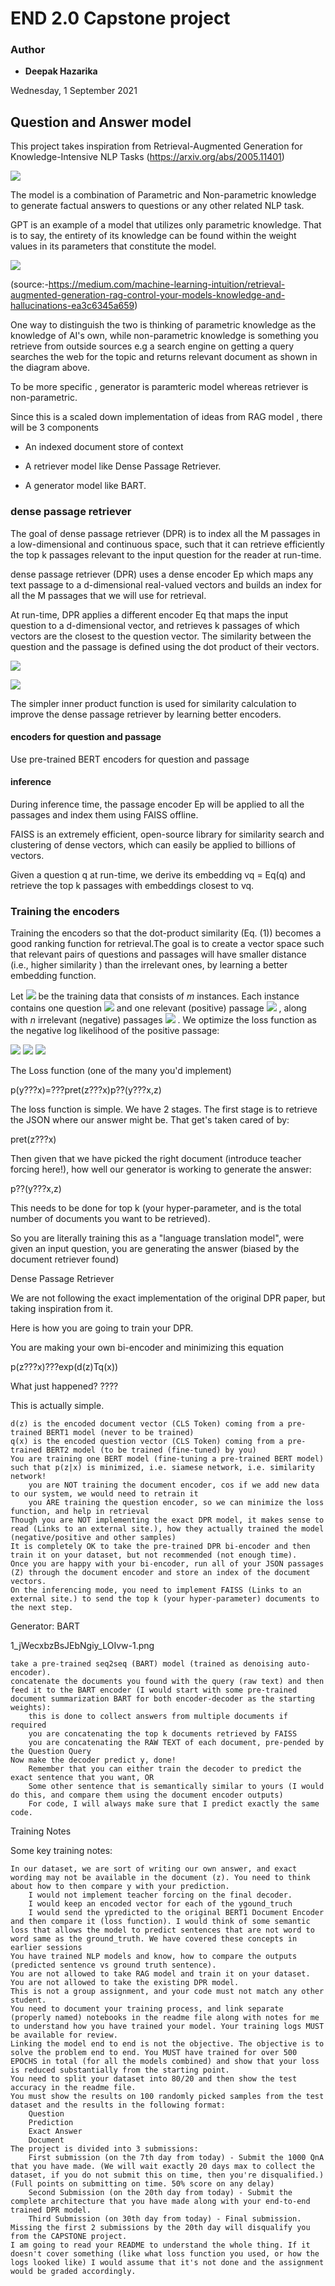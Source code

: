 # END 2.0 Capstone project

### Author

* **Deepak Hazarika**

Wednesday, 1 September 2021


## Question and Answer model

This project takes inspiration from Retrieval-Augmented Generation for Knowledge-Intensive NLP Tasks (https://arxiv.org/abs/2005.11401)

![](images/rag.png)

The model is a combination of Parametric and Non-parametric knowledge to generate factual answers to questions or any other related NLP task.

GPT is an example of a model that utilizes only parametric knowledge. That is to say, the entirety of its knowledge can be found within the weight values in its parameters that constitute the model.

![](images/nonparametric.png)

(source:-https://medium.com/machine-learning-intuition/retrieval-augmented-generation-rag-control-your-models-knowledge-and-hallucinations-ea3c6345a659)

One way to distinguish the two is thinking of parametric knowledge as the knowledge of AI's own, while non-parametric knowledge is something you retrieve from outside sources e.g a search engine on getting a query searches the web for the topic and returns relevant document as shown in the diagram above.

To be more specific , generator is paramteric model whereas retriever is non-parametric.

Since this is a scaled down implementation of ideas from RAG model , there will be 3 components

* An indexed document store of context

* A retriever model like Dense Passage Retriever.

* A generator model like BART.

### dense passage retriever

The goal of dense passage retriever (DPR) is to index all the M passages in a
low-dimensional and continuous space, such that it can retrieve efficiently the top
k passages relevant to the input question for the reader at run-time.

dense passage retriever (DPR) uses a dense encoder Ep which maps any text passage to a
d-dimensional real-valued vectors and builds an index for all the M passages that we will use for retrieval.

At run-time, DPR applies a different encoder Eq that maps the input question to a
d-dimensional vector, and retrieves k passages of which vectors are the closest to the
question vector. The similarity between the question and the passage is defined using
the dot product of their vectors.

![](images/similarity.png)

 <img src="https://render.githubusercontent.com/render/math?math=sim(q,p)%20=E_{Q}(q)^{T}E_{P}(p)"> 

The simpler inner product function is used for similarity calculation to improve the
dense passage retriever by learning better encoders.

#### encoders for question and passage

Use pre-trained BERT encoders for question and passage

#### inference

During inference time, the passage encoder Ep will be applied to all the passages and
index them using FAISS offline.

FAISS is an extremely efficient, open-source library for similarity search and
clustering of dense vectors, which can easily be applied to billions of vectors. 

Given a question q at run-time, we derive its embedding vq = Eq(q) and retrieve the top
k passages with embeddings closest to vq.

### Training the encoders

Training the encoders so that the dot-product similarity (Eq. (1)) becomes a good
ranking function for retrieval.The goal is to create a vector space such that relevant
pairs of questions and passages will have smaller distance (i.e., higher similarity )
than the irrelevant ones, by learning a better embedding function.

Let  <img src="https://render.githubusercontent.com/render/math?math=D%20=\{(q_{i},p_{i}^{%2B},p_{i,1}^{-},\ldots,p_{i,n}^{-})\}_{i=1}^n">  be the training data that
consists of *m* instances. Each instance contains one question  <img src="https://render.githubusercontent.com/render/math?math=q_{i}">  and one relevant
(positive) passage  <img src="https://render.githubusercontent.com/render/math?math=p_{i}^{%2B}"> , along with *n* irrelevant (negative) passages  <img src="https://render.githubusercontent.com/render/math?math=p_{i,j}^{-}"> . We optimize the loss function as the negative log likelihood of the positive passage:


 <img src="https://render.githubusercontent.com/render/math?math=\Large\qquad%20L(q_{i},p_{i}^{%2B},p_{i,1}^{-},\ldots,p_{i,n}^{-})\qquad\qquad(2)"> 


 <img src="https://render.githubusercontent.com/render/math?math==\Large\qquad-log\Large\frac{e^{sim(q_{i},p_{i}^{%2B})}}{e^{sim(q_{i},p_{i}^{%2B})}%2B\sum_{j=1}^ne^{sim(q_{i},p_{i,j}^{-})}}"> 


 




 <img src="https://render.githubusercontent.com/render/math?math=e^{i %2B\pi} =x%2B1"> 

The Loss function (one of the many you'd implement)

 

p(y???x)=???pret(z???x)p??(y???x,z)

 

The loss function is simple. We have 2 stages. The first stage is to retrieve the JSON where our answer might be. That get's taken cared of by:

 

pret(z???x)

 

Then given that we have picked the right document (introduce teacher forcing here!), how well our generator is working to generate the answer:

 

p??(y???x,z)

 

This needs to be done for top k (your hyper-parameter, and is the total number of documents you want to be retrieved).

 

So you are literally training this as a "language translation model", were given an input question, you are generating the answer (biased by the document retriever found)

 

 
Dense Passage Retriever

 

We are not following the exact implementation of the original DPR paper, but taking inspiration from it. 

 

Here is how you are going to train your DPR. 

 

You are making your own bi-encoder and minimizing this equation

 

p(z???x)???exp(d(z)Tq(x))

 

What just happened? ????

 

This is actually simple. 

    d(z) is the encoded document vector (CLS Token) coming from a pre-trained BERT1 model (never to be trained)
    q(x) is the encoded question vector (CLS Token) coming from a pre-trained BERT2 model (to be trained (fine-tuned) by you)
    You are training one BERT model (fine-tuning a pre-trained BERT model) such that p(z|x) is minimized, i.e. siamese network, i.e. similarity network!
        you are NOT training the document encoder, cos if we add new data to our system, we would need to retrain it
        you ARE training the question encoder, so we can minimize the loss function, and help in retrieval
    Though you are NOT implementing the exact DPR model, it makes sense to read (Links to an external site.), how they actually trained the model (negative/positive and other samples)
    It is completely OK to take the pre-trained DPR bi-encoder and then train it on your dataset, but not recommended (not enough time). 
    Once you are happy with your bi-encoder, run all of your JSON passages (Z) through the document encoder and store an index of the document vectors.
    On the inferencing mode, you need to implement FAISS (Links to an external site.) to send the top k (your hyper-parameter) documents to the next step. 

 

 

 

 
Generator: BART

 

1_jWecxbzBsJEbNgiy_LOIvw-1.png 

 

    take a pre-trained seq2seq (BART) model (trained as denoising auto-encoder). 
    concatenate the documents you found with the query (raw text) and then feed it to the BART encoder (I would start with some pre-trained document summarization BART for both encoder-decoder as the starting weights):
        this is done to collect answers from multiple documents if required
        you are concatenating the top k documents retrieved by FAISS
        you are concatenating the RAW TEXT of each document, pre-pended by the Question Query
    Now make the decoder predict y, done!
        Remember that you can either train the decoder to predict the exact sentence that you want, OR
        Some other sentence that is semantically similar to yours (I would do this, and compare them using the document encoder outputs)
        For code, I will always make sure that I predict exactly the same code.

 

 

 

 
Training Notes

 

Some key training notes:

    In our dataset, we are sort of writing our own answer, and exact wording may not be available in the document (z). You need to think about how to then compare y with your prediction.
        I would not implement teacher forcing on the final decoder. 
        I would keep an encoded vector for each of the ygound_truch
        I would send the ypredicted to the original BERT1 Document Encoder and then compare it (loss function). I would think of some semantic loss that allows the model to predict sentences that are not word to word same as the ground_truth. We have covered these concepts in earlier sessions
    You have trained NLP models and know, how to compare the outputs (predicted sentence vs ground truth sentence).
    You are not allowed to take RAG model and train it on your dataset. 
    You are not allowed to take the existing DPR model.
    This is not a group assignment, and your code must not match any other student.
    You need to document your training process, and link separate (properly named) notebooks in the readme file along with notes for me to understand how you have trained your model. Your training logs MUST be available for review. 
    Linking the model end to end is not the objective. The objective is to solve the problem end to end. You MUST have trained for over 500 EPOCHS in total (for all the models combined) and show that your loss is reduced substantially from the starting point. 
    You need to split your dataset into 80/20 and then show the test accuracy in the readme file.
    You must show the results on 100 randomly picked samples from the test dataset and the results in the following format:
        Question
        Prediction
        Exact Answer
        Document
    The project is divided into 3 submissions:
        First submission (on the 7th day from today) - Submit the 1000 QnA that you have made. (We will wait exactly 20 days max to collect the dataset, if you do not submit this on time, then you're disqualified.) (Full points on submitting on time. 50% score on any delay)
        Second Submission (on the 20th day from today) - Submit the complete architecture that you have made along with your end-to-end trained DPR model.
        Third Submission (on 30th day from today) - Final submission.
    Missing the first 2 submissions by the 20th day will disqualify you from the CAPSTONE project.
    I am going to read your README to understand the whole thing. If it doesn't cover something (like what loss function you used, or how the logs looked like) I would assume that it's not done and the assignment would be graded accordingly. 

 

